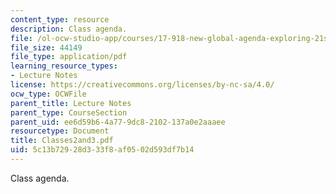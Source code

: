 ```yaml
---
content_type: resource
description: Class agenda.
file: /ol-ocw-studio-app/courses/17-918-new-global-agenda-exploring-21st-century-challenges-through-innovations-in-information-technologies-january-iap-2006/5c13b72928d333f8af0502d593df7b14_Classes2and3.pdf
file_size: 44149
file_type: application/pdf
learning_resource_types:
- Lecture Notes
license: https://creativecommons.org/licenses/by-nc-sa/4.0/
ocw_type: OCWFile
parent_title: Lecture Notes
parent_type: CourseSection
parent_uid: ee6d59b6-4a77-9dc8-2102-137a0e2aaaee
resourcetype: Document
title: Classes2and3.pdf
uid: 5c13b729-28d3-33f8-af05-02d593df7b14
---
```

Class agenda.